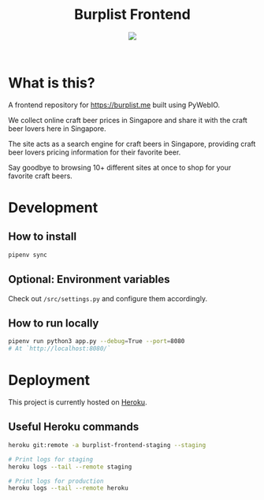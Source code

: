 <h1 align="center"><strong>Burplist Frontend</strong></h1>

<p align="center">
  <img width=auto height=auto src="https://media.giphy.com/media/DGWAx8d3IkICs/giphy.gif">
</p>
<br />

# What is this?

A frontend repository for https://burplist.me built using PyWebIO.

We collect online craft beer prices in Singapore and share it with the craft beer lovers here in Singapore.

The site acts as a search engine for craft beers in Singapore, providing craft beer lovers pricing information for their favorite beer.

Say goodbye to browsing 10+ different sites at once to shop for your favorite craft beers.

# Development

## How to install

```sh
pipenv sync
```

## Optional: Environment variables

Check out `/src/settings.py` and configure them accordingly.

## How to run locally

```sh
pipenv run python3 app.py --debug=True --port=8080
# At `http://localhost:8080/`
```

# Deployment

This project is currently hosted on [Heroku](https://www.heroku.com/).

## Useful Heroku commands

```sh
heroku git:remote -a burplist-frontend-staging --staging

# Print logs for staging
heroku logs --tail --remote staging

# Print logs for production
heroku logs --tail --remote heroku
```
